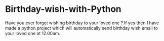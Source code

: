# Birthday-wish-with-Python
Have you ever forget wishing birthday to your loved one ? If yes then I have made a python project which will automatically send  birthday wish email  to your loved one at 12.00am.
